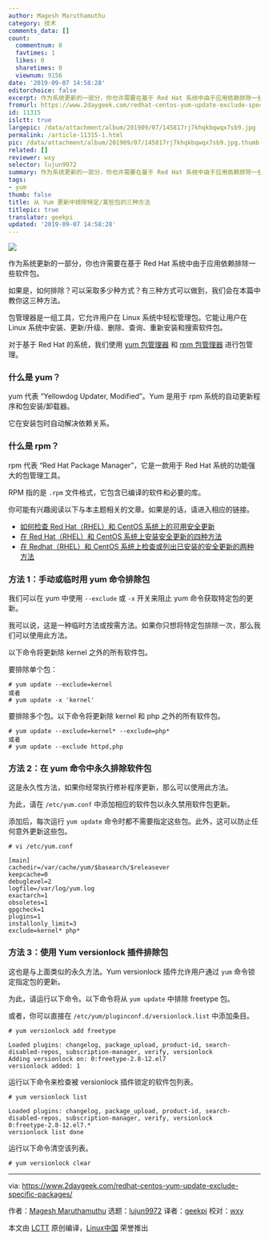 ```yaml
---
author: Magesh Maruthamuthu
category: 技术
comments_data: []
count:
  commentnum: 0
  favtimes: 1
  likes: 0
  sharetimes: 0
  viewnum: 9156
date: '2019-09-07 14:58:28'
editorchoice: false
excerpt: 作为系统更新的一部分，你也许需要在基于 Red Hat 系统中由于应用依赖排除一些软件包。
fromurl: https://www.2daygeek.com/redhat-centos-yum-update-exclude-specific-packages/
id: 11315
islctt: true
largepic: /data/attachment/album/201909/07/145817rj7khqkbqwqx7sb9.jpg
permalink: /article-11315-1.html
pic: /data/attachment/album/201909/07/145817rj7khqkbqwqx7sb9.jpg.thumb.jpg
related: []
reviewer: wxy
selector: lujun9972
summary: 作为系统更新的一部分，你也许需要在基于 Red Hat 系统中由于应用依赖排除一些软件包。
tags:
- yum
thumb: false
title: 从 Yum 更新中排除特定/某些包的三种方法
titlepic: true
translator: geekpi
updated: '2019-09-07 14:58:28'
---
```


![](/data/attachment/album/201909/07/145817rj7khqkbqwqx7sb9.jpg)


作为系统更新的一部分，你也许需要在基于 Red Hat 系统中由于应用依赖排除一些软件包。


如果是，如何排除？可以采取多少种方式？有三种方式可以做到，我们会在本篇中教你这三种方法。


包管理器是一组工具，它允许用户在 Linux 系统中轻松管理包。它能让用户在 Linux 系统中安装、更新/升级、删除、查询、重新安装和搜索软件包。


对于基于 Red Hat 的系统，我们使用 [yum 包管理器](https://www.2daygeek.com/yum-command-examples-manage-packages-rhel-centos-systems/) 和 [rpm 包管理器](https://www.2daygeek.com/rpm-command-examples/) 进行包管理。


### 什么是 yum？


yum 代表 “Yellowdog Updater, Modified”。Yum 是用于 rpm 系统的自动更新程序和包安装/卸载器。


它在安装包时自动解决依赖关系。


### 什么是 rpm？


rpm 代表 “Red Hat Package Manager”，它是一款用于 Red Hat 系统的功能强大的包管理工具。


RPM 指的是 `.rpm` 文件格式，它包含已编译的软件和必要的库。


你可能有兴趣阅读以下与本主题相关的文章。如果是的话，请进入相应的链接。


* [如何检查 Red Hat（RHEL）和 CentOS 系统上的可用安全更新](https://www.2daygeek.com/check-list-view-find-available-security-updates-on-redhat-rhel-centos-system/)
* [在 Red Hat（RHEL）和 CentOS 系统上安装安全更新的四种方法](https://www.2daygeek.com/install-security-updates-on-redhat-rhel-centos-system/)
* [在 Redhat（RHEL）和 CentOS 系统上检查或列出已安装的安全更新的两种方法](https://www.2daygeek.com/check-installed-security-updates-on-redhat-rhel-and-centos-system/)


### 方法 1：手动或临时用 yum 命令排除包


我们可以在 yum 中使用 `--exclude` 或 `-x` 开关来阻止 yum 命令获取特定包的更新。


我可以说，这是一种临时方法或按需方法。如果你只想将特定包排除一次，那么我们可以使用此方法。


以下命令将更新除 kernel 之外的所有软件包。


要排除单个包：



```
# yum update --exclude=kernel
或者
# yum update -x 'kernel'
```

要排除多个包。以下命令将更新除 kernel 和 php 之外的所有软件包。



```
# yum update --exclude=kernel* --exclude=php*
或者
# yum update --exclude httpd,php
```

### 方法 2：在 yum 命令中永久排除软件包


这是永久性方法，如果你经常执行修补程序更新，那么可以使用此方法。


为此，请在 `/etc/yum.conf` 中添加相应的软件包以永久禁用软件包更新。


添加后，每次运行 `yum update` 命令时都不需要指定这些包。此外，这可以防止任何意外更新这些包。



```
# vi /etc/yum.conf

[main]
cachedir=/var/cache/yum/$basearch/$releasever
keepcache=0
debuglevel=2
logfile=/var/log/yum.log
exactarch=1
obsoletes=1
gpgcheck=1
plugins=1
installonly_limit=3
exclude=kernel* php*
```

### 方法 3：使用 Yum versionlock 插件排除包


这也是与上面类似的永久方法。Yum versionlock 插件允许用户通过 `yum` 命令锁定指定包的更新。


为此，请运行以下命令。以下命令将从 `yum update` 中排除 freetype 包。


或者，你可以直接在 `/etc/yum/pluginconf.d/versionlock.list` 中添加条目。



```
# yum versionlock add freetype

Loaded plugins: changelog, package_upload, product-id, search-disabled-repos, subscription-manager, verify, versionlock
Adding versionlock on: 0:freetype-2.8-12.el7
versionlock added: 1
```

运行以下命令来检查被 versionlock 插件锁定的软件包列表。



```
# yum versionlock list

Loaded plugins: changelog, package_upload, product-id, search-disabled-repos, subscription-manager, verify, versionlock
0:freetype-2.8-12.el7.*
versionlock list done
```

运行以下命令清空该列表。



```
# yum versionlock clear
```



---


via: <https://www.2daygeek.com/redhat-centos-yum-update-exclude-specific-packages/>


作者：[Magesh Maruthamuthu](https://www.2daygeek.com/author/magesh/) 选题：[lujun9972](https://github.com/lujun9972) 译者：[geekpi](https://github.com/geekpi) 校对：[wxy](https://github.com/wxy)


本文由 [LCTT](https://github.com/LCTT/TranslateProject) 原创编译，[Linux中国](https://linux.cn/) 荣誉推出
